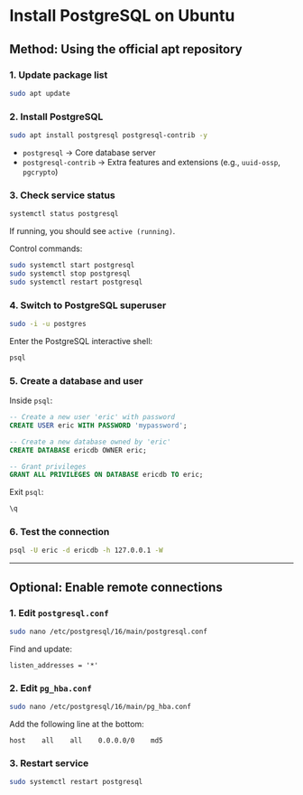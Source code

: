 # Install PostgreSQL on Ubuntu

## Method: Using the official apt repository

### 1. Update package list
```bash
sudo apt update
```

### 2. Install PostgreSQL
```bash
sudo apt install postgresql postgresql-contrib -y
```
- `postgresql` → Core database server  
- `postgresql-contrib` → Extra features and extensions (e.g., `uuid-ossp`, `pgcrypto`)

### 3. Check service status
```bash
systemctl status postgresql
```
If running, you should see `active (running)`.

Control commands:
```bash
sudo systemctl start postgresql
sudo systemctl stop postgresql
sudo systemctl restart postgresql
```

### 4. Switch to PostgreSQL superuser
```bash
sudo -i -u postgres
```
Enter the PostgreSQL interactive shell:
```bash
psql
```

### 5. Create a database and user
Inside `psql`:
```sql
-- Create a new user 'eric' with password
CREATE USER eric WITH PASSWORD 'mypassword';

-- Create a new database owned by 'eric'
CREATE DATABASE ericdb OWNER eric;

-- Grant privileges
GRANT ALL PRIVILEGES ON DATABASE ericdb TO eric;
```

Exit `psql`:
```sql
\q
```

### 6. Test the connection
```bash
psql -U eric -d ericdb -h 127.0.0.1 -W
```

---

## Optional: Enable remote connections

### 1. Edit `postgresql.conf`
```bash
sudo nano /etc/postgresql/16/main/postgresql.conf
```
Find and update:
```
listen_addresses = '*'
```

### 2. Edit `pg_hba.conf`
```bash
sudo nano /etc/postgresql/16/main/pg_hba.conf
```
Add the following line at the bottom:
```
host    all    all    0.0.0.0/0    md5
```

### 3. Restart service
```bash
sudo systemctl restart postgresql
```


